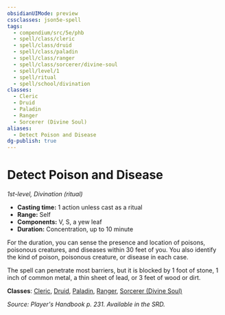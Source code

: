 ```yaml
---
obsidianUIMode: preview
cssclasses: json5e-spell
tags:
  - compendium/src/5e/phb
  - spell/class/cleric
  - spell/class/druid
  - spell/class/paladin
  - spell/class/ranger
  - spell/class/sorcerer/divine-soul
  - spell/level/1
  - spell/ritual
  - spell/school/divination
classes:
  - Cleric
  - Druid
  - Paladin
  - Ranger
  - Sorcerer (Divine Soul)
aliases:
  - Detect Poison and Disease
dg-publish: true
---
```

# Detect Poison and Disease
*1st-level, Divination (ritual)*  

- **Casting time:** 1 action unless cast as a ritual
- **Range:** Self
- **Components:** V, S, a yew leaf
- **Duration:** Concentration, up to 10 minute

For the duration, you can sense the presence and location of poisons, poisonous creatures, and diseases within 30 feet of you. You also identify the kind of poison, poisonous creature, or disease in each case.

The spell can penetrate most barriers, but it is blocked by 1 foot of stone, 1 inch of common metal, a thin sheet of lead, or 3 feet of wood or dirt.

**Classes**: [Cleric](/Admin/CLI/classes/cleric.md), [Druid](/Admin/CLI/classes/druid.md), [Paladin](/Admin/CLI/classes/paladin.md), [Ranger](/Admin/CLI/classes/ranger.md), [Sorcerer (Divine Soul)](/Admin/CLI/classes/sorcerer-divine-soul-xge.md)

*Source: Player's Handbook p. 231. Available in the SRD.*